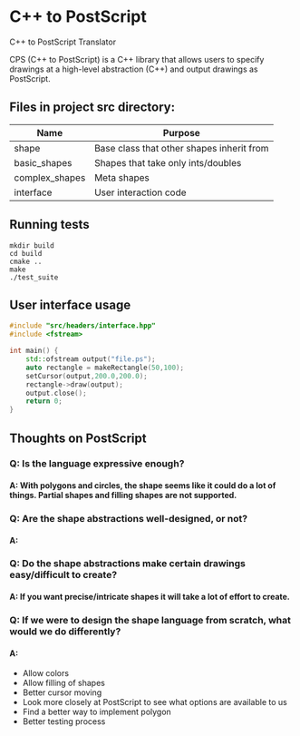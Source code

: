 # C++ to PostScript
C++ to PostScript Translator 

CPS (C++ to PostScript) is a C++ library that allows users to specify drawings at a high-level abstraction (C++) and output drawings as PostScript.

## Files in project src directory:
| Name | Purpose |
| --- | ---- |
| shape | Base class that other shapes inherit from |
| basic_shapes | Shapes that take only ints/doubles |
| complex_shapes | Meta shapes |
| interface | User interaction code |

## Running tests
```
mkdir build
cd build
cmake ..
make
./test_suite
```
## User interface usage
```cpp
#include "src/headers/interface.hpp"
#include <fstream>

int main() {
    std::ofstream output("file.ps");
    auto rectangle = makeRectangle(50,100);
    setCursor(output,200.0,200.0);
    rectangle->draw(output);
    output.close();
    return 0;
}
```
## Thoughts on PostScript

### Q: Is the language expressive enough?
#### A: With polygons and circles, the shape seems like it could do a lot of things. Partial shapes and filling shapes are not supported.
### Q: Are the shape abstractions well-designed, or not?
#### A: 
### Q: Do the shape abstractions make certain drawings easy/difficult to create?
#### A: If you want precise/intricate shapes it will take a lot of effort to create. 
### Q: If we were to design the shape language from scratch, what would we do differently?
#### A: 
 - Allow colors 
 - Allow filling of shapes
 - Better cursor moving
 - Look more closely at PostScript to see what options are available to us
 - Find a better way to implement polygon
 - Better testing process